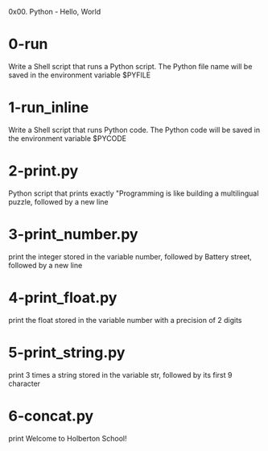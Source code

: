 0x00. Python - Hello, World

# 0-run
Write a Shell script that runs a Python script.
The Python file name will be saved in the environment variable $PYFILE

# 1-run_inline
Write a Shell script that runs Python code.
The Python code will be saved in the environment variable $PYCODE

# 2-print.py
Python script that prints exactly "Programming is like building a multilingual puzzle, followed by a new line

# 3-print_number.py
print the integer stored in the variable number, followed by Battery street, followed by a new line

# 4-print_float.py
print the float stored in the variable number with a precision of 2 digits

# 5-print_string.py
print 3 times a string stored in the variable str, followed by its first 9 character

# 6-concat.py
print Welcome to Holberton School!
